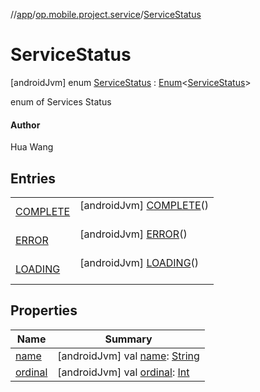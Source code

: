 //[app](../../../index.md)/[op.mobile.project.service](../index.md)/[ServiceStatus](index.md)



# ServiceStatus  
 [androidJvm] enum [ServiceStatus](index.md) : [Enum](https://kotlinlang.org/api/latest/jvm/stdlib/kotlin/-enum/index.html)<[ServiceStatus](index.md)> 

enum of Services Status



#### Author  


Hua Wang

   


## Entries  
  
| | |
|---|---|
| <a name="op.mobile.project.service/ServiceStatus.COMPLETE///PointingToDeclaration/"></a>[COMPLETE](-c-o-m-p-l-e-t-e/index.md)| <a name="op.mobile.project.service/ServiceStatus.COMPLETE///PointingToDeclaration/"></a> [androidJvm] [COMPLETE](-c-o-m-p-l-e-t-e/index.md)()  <br>   <br>|
| <a name="op.mobile.project.service/ServiceStatus.ERROR///PointingToDeclaration/"></a>[ERROR](-e-r-r-o-r/index.md)| <a name="op.mobile.project.service/ServiceStatus.ERROR///PointingToDeclaration/"></a> [androidJvm] [ERROR](-e-r-r-o-r/index.md)()  <br>   <br>|
| <a name="op.mobile.project.service/ServiceStatus.LOADING///PointingToDeclaration/"></a>[LOADING](-l-o-a-d-i-n-g/index.md)| <a name="op.mobile.project.service/ServiceStatus.LOADING///PointingToDeclaration/"></a> [androidJvm] [LOADING](-l-o-a-d-i-n-g/index.md)()  <br>   <br>|


## Properties  
  
|  Name |  Summary | 
|---|---|
| <a name="op.mobile.project.service/ServiceStatus/name/#/PointingToDeclaration/"></a>[name](index.md#-575380580%2FProperties%2F-912451524)| <a name="op.mobile.project.service/ServiceStatus/name/#/PointingToDeclaration/"></a> [androidJvm] val [name](index.md#-575380580%2FProperties%2F-912451524): [String](https://kotlinlang.org/api/latest/jvm/stdlib/kotlin/-string/index.html)   <br>|
| <a name="op.mobile.project.service/ServiceStatus/ordinal/#/PointingToDeclaration/"></a>[ordinal](index.md#-474051038%2FProperties%2F-912451524)| <a name="op.mobile.project.service/ServiceStatus/ordinal/#/PointingToDeclaration/"></a> [androidJvm] val [ordinal](index.md#-474051038%2FProperties%2F-912451524): [Int](https://kotlinlang.org/api/latest/jvm/stdlib/kotlin/-int/index.html)   <br>|

